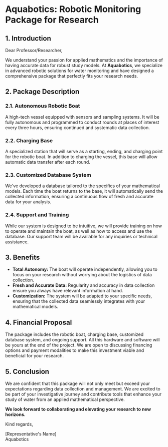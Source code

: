 # Aquabotics: Robotic Monitoring Package for Research

## 1. Introduction

Dear Professor/Researcher,

We understand your passion for applied mathematics and the importance of having accurate data for robust study models. At **Aquabotics**, we specialize in advanced robotic solutions for water monitoring and have designed a comprehensive package that perfectly fits your research needs.

## 2. Package Description

### 2.1. Autonomous Robotic Boat

A high-tech vessel equipped with sensors and sampling systems. It will be fully autonomous and programmed to conduct rounds at places of interest every three hours, ensuring continued and systematic data collection.

### 2.2. Charging Base

A specialized station that will serve as a starting, ending, and charging point for the robotic boat. In addition to charging the vessel, this base will allow automatic data transfer after each round.

### 2.3. Customized Database System

We've developed a database tailored to the specifics of your mathematical models. Each time the boat returns to the base, it will automatically send the collected information, ensuring a continuous flow of fresh and accurate data for your analysis.

### 2.4. Support and Training

While our system is designed to be intuitive, we will provide training on how to operate and maintain the boat, as well as how to access and use the database. Our support team will be available for any inquiries or technical assistance.

## 3. Benefits

- **Total Autonomy:** The boat will operate independently, allowing you to focus on your research without worrying about the logistics of data collection.
- **Fresh and Accurate Data:** Regularity and accuracy in data collection ensure you always have relevant information at hand.
- **Customization:** The system will be adapted to your specific needs, ensuring that the collected data seamlessly integrates with your mathematical models.

## 4. Financial Proposal

The package includes the robotic boat, charging base, customized database system, and ongoing support. All this hardware and software will be yours at the end of the project. We are open to discussing financing options and payment modalities to make this investment viable and beneficial for your research.

## 5. Conclusion

We are confident that this package will not only meet but exceed your expectations regarding data collection and management. We are excited to be part of your investigative journey and contribute tools that enhance your study of water from an applied mathematical perspective.

**We look forward to collaborating and elevating your research to new horizons.**

Kind regards,

[Representative's Name]  
Aquabotics
